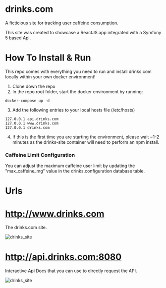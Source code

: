 # drinks.com

A ficticious site for tracking user caffeine consumption.

This site was created to showcase a ReactJS app integrated with a Symfony 5 based Api.

# How To Install & Run
This repo comes with everything you need to run and install drinks.com locally within your own docker environment!

1. Clone down the repo
2. In the repo root folder, start the docker environment by running:

```docker-compose up -d```

3. Add the following entries to your local hosts file (/etc/hosts)
```
127.0.0.1 api.drinks.com
127.0.0.1 www.drinks.com
127.0.0.1 drinks.com
```
4. If this is the first time you are starting the environment, please wait ~1-2 minutes as the drinks-site container will need to perform an npm install.

### Caffeine Limit Configuration
You can adjust the maximum caffeine user limit by updating the "max_caffeine_mg" value in the drinks.configuration database table.

# Urls
# http://www.drinks.com
The drinks.com site.

![drinks_site](https://github.com/mkosolofski/drinks/blob/master/pics/site.png?raw=true)

# http://api.drinks.com:8080
Interactive Api Docs that you can use to directly request the API.

![drinks_site](https://github.com/mkosolofski/drinks/blob/master/pics/api.png?raw=true)
